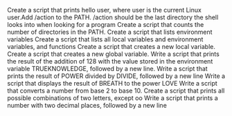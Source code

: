 Create a script that prints hello user, where user is the current Linux user.Add /action to the PATH. /action should be the last directory the shell looks into when looking for a program Create a script that counts the number of directories in the PATH. Create a script that lists environment variables Create a script that lists all local variables and environment variables, and functions Create a script that creates a new local variable. Create a script that creates a new global variable. Write a script that prints the result of the addition of 128 with the value stored in the environment variable TRUEKNOWLEDGE, followed by a new line. Write a script that prints the result of POWER divided by DIVIDE, followed by a new line Write a script that displays the result of BREATH to the power LOVE Write a script that converts a number from base 2 to base 10. Create a script that prints all possible combinations of two letters, except oo Write a script that prints a number with two decimal places, followed by a new line

